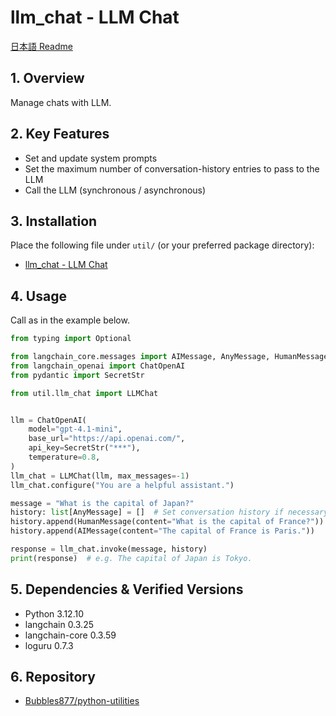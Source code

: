 ﻿# llm_chat - LLM Chat

[日本語 Readme](./README.ja.md)

## 1. Overview

Manage chats with LLM.

## 2. Key Features

- Set and update system prompts
- Set the maximum number of conversation-history entries to pass to the LLM
- Call the LLM (synchronous / asynchronous)

## 3. Installation

Place the following file under `util/` (or your preferred package directory):

- [llm_chat - LLM Chat](./llm_chat.py)

## 4. Usage

Call as in the example below.

```python
from typing import Optional

from langchain_core.messages import AIMessage, AnyMessage, HumanMessage
from langchain_openai import ChatOpenAI
from pydantic import SecretStr

from util.llm_chat import LLMChat


llm = ChatOpenAI(
    model="gpt-4.1-mini",
    base_url="https://api.openai.com/",
    api_key=SecretStr("***"),
    temperature=0.8,
)
llm_chat = LLMChat(llm, max_messages=-1)
llm_chat.configure("You are a helpful assistant.")

message = "What is the capital of Japan?"
history: list[AnyMessage] = []  # Set conversation history if necessary
history.append(HumanMessage(content="What is the capital of France?"))
history.append(AIMessage(content="The capital of France is Paris."))

response = llm_chat.invoke(message, history)
print(response)  # e.g. The capital of Japan is Tokyo.
```

## 5. Dependencies & Verified Versions

- Python 3.12.10
- langchain 0.3.25
- langchain-core 0.3.59
- loguru 0.7.3

## 6. Repository

- [Bubbles877/python-utilities](https://github.com/Bubbles877/python-utilities)
